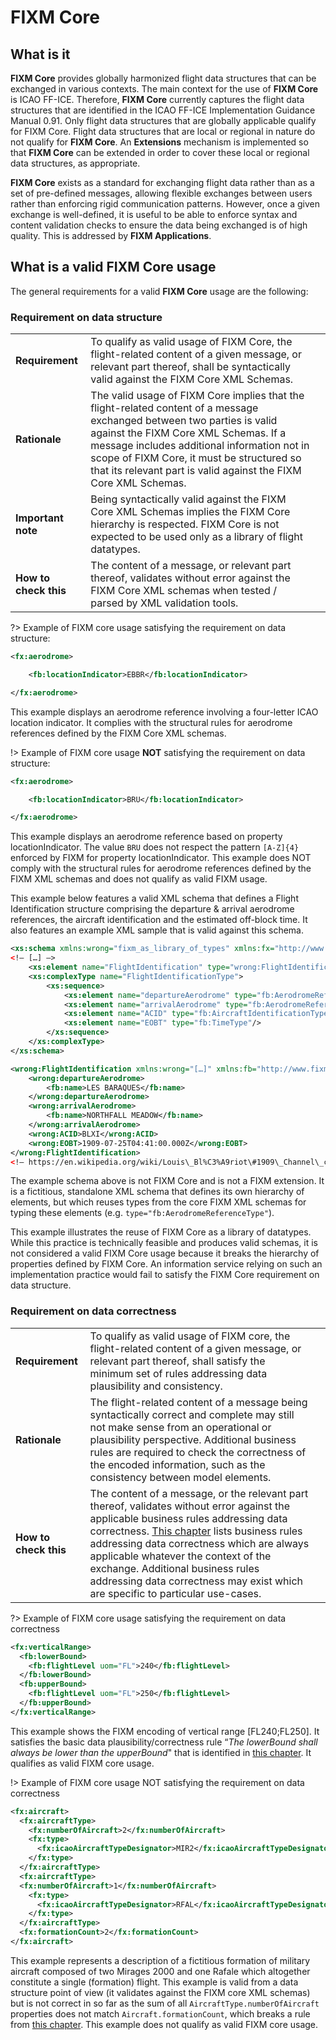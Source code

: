 # FIXM Core

## What is it

**FIXM Core** provides globally harmonized flight data structures that
can be exchanged in various contexts. The main context for the use of
**FIXM Core** is ICAO FF-ICE. Therefore, **FIXM Core** currently
captures the flight data structures that are identified in the ICAO
FF-ICE Implementation Guidance Manual 0.91. Only flight data structures
that are globally applicable qualify for FIXM Core. Flight data
structures that are local or regional in nature do not qualify for
**FIXM Core**. An **Extensions** mechanism is implemented so that **FIXM
Core** can be extended in order to cover these local or regional data
structures, as appropriate.

**FIXM Core** exists as a standard for exchanging flight data rather
than as a set of pre-defined messages, allowing flexible exchanges
between users rather than enforcing rigid communication patterns.
However, once a given exchange is well-defined, it is useful to be able
to enforce syntax and content validation checks to ensure the data being
exchanged is of high quality. This is addressed by **FIXM Applications**.

## What is a valid FIXM Core usage

The general requirements for a valid **FIXM Core** usage are the
following:

### Requirement on data structure

| | | |
|-|-|-|
| **Requirement**                   | To qualify as valid usage of FIXM Core, the flight-related content of a given message, or relevant part thereof, shall be syntactically valid against the FIXM Core XML Schemas.|
| **Rationale**                     | The valid usage of FIXM Core implies that the flight-related content of a message exchanged between two parties is valid against the FIXM Core XML Schemas. If a message includes additional information not in scope of FIXM Core, it must be structured so that its relevant part is valid against the FIXM Core XML Schemas.|
| **Important note**                | Being syntactically valid against the FIXM Core XML Schemas implies the FIXM Core hierarchy is respected. FIXM Core is not expected to be used only as a library of flight datatypes.|
| **How to check this**             | The content of a message, or relevant part thereof, validates without error against the FIXM Core XML schemas when tested / parsed by XML validation tools.|

?> Example of FIXM core usage satisfying the requirement on data structure:

```xml
<fx:aerodrome>

    <fb:locationIndicator>EBBR</fb:locationIndicator>

</fx:aerodrome>
```

This example displays an aerodrome reference involving a four-letter
ICAO location indicator. It complies with the structural rules for
aerodrome references defined by the FIXM Core XML schemas.

!> Example of FIXM core usage **NOT** satisfying the requirement on data structure:

```xml
<fx:aerodrome>

    <fb:locationIndicator>BRU</fb:locationIndicator>

</fx:aerodrome>
```

This example displays an aerodrome reference based on property
locationIndicator. The value `BRU` does not respect the pattern
`[A-Z]{4}` enforced by FIXM for property locationIndicator. This example
does NOT comply with the structural rules for aerodrome references
defined by the FIXM XML schemas and does not qualify as valid FIXM
usage.

This example below features a valid XML schema that defines a Flight
Identification structure comprising the departure & arrival aerodrome
references, the aircraft identification and the estimated off-block
time. It also features an example XML sample that is valid against this
schema.

```xml
<xs:schema xmlns:wrong="fixm_as_library_of_types" xmlns:fx="http://www.fixm.aero/flight/4.2" xmlns:fb="http://www.fixm.aero/base/4.2" xmlns:etc="..." >
<!– […] –>
    <xs:element name="FlightIdentification" type="wrong:FlightIdentificationType"/>
    <xs:complexType name="FlightIdentificationType">
        <xs:sequence>
            <xs:element name="departureAerodrome" type="fb:AerodromeReferenceType"/>
            <xs:element name="arrivalAerodrome" type="fb:AerodromeReferenceType"/>
            <xs:element name="ACID" type="fb:AircraftIdentificationType"/>
            <xs:element name="EOBT" type="fb:TimeType"/>
        </xs:sequence>
    </xs:complexType>
</xs:schema>
```

```xml
<wrong:FlightIdentification xmlns:wrong="[…]" xmlns:fb="http://www.fixm.aero/base/4.2" xmlns:xs="http://www.w3.org/2001/XMLSchema-instance" xs:schemaLocation="...">
    <wrong:departureAerodrome>
        <fb:name>LES BARAQUES</fb:name>
    </wrong:departureAerodrome>
    <wrong:arrivalAerodrome>
        <fb:name>NORTHFALL MEADOW</fb:name>
    </wrong:arrivalAerodrome>
    <wrong:ACID>BLXI</wrong:ACID>
    <wrong:EOBT>1909-07-25T04:41:00.000Z</wrong:EOBT>
</wrong:FlightIdentification>
<!– https://en.wikipedia.org/wiki/Louis\_Bl%C3%A9riot\#1909\_Channel\_crossing –>
```

The example schema above is not FIXM Core and is not a FIXM extension.
It is a fictitious, standalone XML schema that defines its own hierarchy
of elements, but which reuses types from the core FIXM XML schemas for
typing these elements (e.g. `type="fb:AerodromeReferenceType"`).

This example illustrates the reuse of FIXM Core as a library of
datatypes. While this practice is technically feasible and produces
valid schemas, it is not considered a valid FIXM Core usage because it
breaks the hierarchy of properties defined by FIXM Core. An information
service relying on such an implementation practice would fail to satisfy
the FIXM Core requirement on data structure.

### Requirement on data correctness

| | | |
|-|-|-|
| **Requirement**                     | To qualify as valid usage of FIXM core, the flight-related content of a given message, or relevant part thereof, shall satisfy the minimum set of rules addressing data plausibility and consistency.                                                                                                                                                                                            |
| **Rationale**                       | The flight-related content of a message being syntactically correct and complete may still not make sense from an operational or plausibility perspective. Additional business rules are required to check the correctness of the encoded information, such as the consistency between model elements.                                                                                           |
| **How to check this**               | The content of a message, or the relevant part thereof, validates without error against the applicable business rules addressing data correctness. [This chapter](general-guidance/general-rules-for-data-correctness) lists business rules addressing data correctness which are always applicable whatever the context of the exchange. Additional business rules addressing data correctness may exist which are specific to particular use-cases. |

?> Example of FIXM core usage satisfying the requirement on data correctness

```xml
<fx:verticalRange>
  <fb:lowerBound>
    <fb:flightLevel uom="FL">240</fb:flightLevel>
  </fb:lowerBound>
  <fb:upperBound>
    <fb:flightLevel uom="FL">250</fb:flightLevel>
  </fb:upperBound>
</fx:verticalRange>
```

This example shows the FIXM encoding of vertical range \[FL240;FL250\].
It satisfies the basic data plausibility/correctness rule “*The
lowerBound shall always be lower than the upperBound*" that is
identified in [this chapter](general-guidance/general-rules-for-data-correctness). It qualifies as valid FIXM core usage.

!> Example of FIXM core usage NOT satisfying the requirement on data
correctness

```xml
<fx:aircraft>
  <fx:aircraftType>
    <fx:numberOfAircraft>2</fx:numberOfAircraft>
    <fx:type>
      <fx:icaoAircraftTypeDesignator>MIR2</fx:icaoAircraftTypeDesignator>
    </fx:type>
  </fx:aircraftType>
  <fx:aircraftType>
  <fx:numberOfAircraft>1</fx:numberOfAircraft>
    <fx:type>
      <fx:icaoAircraftTypeDesignator>RFAL</fx:icaoAircraftTypeDesignator>
    </fx:type>
  </fx:aircraftType>
  <fx:formationCount>2</fx:formationCount>
</fx:aircraft>
```

This example represents a description of a fictitious formation of
military aircraft composed of two Mirages 2000 and one Rafale which
altogether constitute a single (formation) flight. This example is valid
from a data structure point of view (it validates against the FIXM core
XML schemas) but is not correct in so far as the sum of all
`AircraftType.numberOfAircraft` properties does not match
`Aircraft.formationCount`, which breaks a rule from [this chapter](general-guidance/general-rules-for-data-correctness). This
example does not qualify as valid FIXM core usage.
